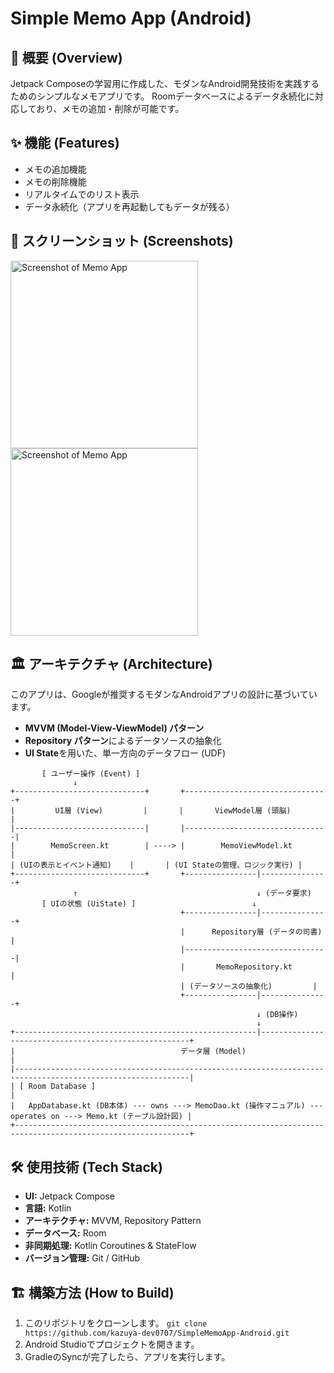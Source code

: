 # Simple Memo App (Android)

## 📝 概要 (Overview)
Jetpack Composeの学習用に作成した、モダンなAndroid開発技術を実践するためのシンプルなメモアプリです。
Roomデータベースによるデータ永続化に対応しており、メモの追加・削除が可能です。

## ✨ 機能 (Features)
- メモの追加機能
- メモの削除機能
- リアルタイムでのリスト表示
- データ永続化（アプリを再起動してもデータが残る）

## 📸 スクリーンショット (Screenshots)
<img src="https://private-user-images.githubusercontent.com/232746255/494822233-f100a852-3f6f-4e82-9a7b-e0a20795df80.png?jwt=eyJ0eXAiOiJKV1QiLCJhbGciOiJIUzI1NiJ9.eyJpc3MiOiJnaXRodWIuY29tIiwiYXVkIjoicmF3LmdpdGh1YnVzZXJjb250ZW50LmNvbSIsImtleSI6ImtleTUiLCJleHAiOjE3NTkwMzc2NTYsIm5iZiI6MTc1OTAzNzM1NiwicGF0aCI6Ii8yMzI3NDYyNTUvNDk0ODIyMjMzLWYxMDBhODUyLTNmNmYtNGU4Mi05YTdiLWUwYTIwNzk1ZGY4MC5wbmc_WC1BbXotQWxnb3JpdGhtPUFXUzQtSE1BQy1TSEEyNTYmWC1BbXotQ3JlZGVudGlhbD1BS0lBVkNPRFlMU0E1M1BRSzRaQSUyRjIwMjUwOTI4JTJGdXMtZWFzdC0xJTJGczMlMkZhd3M0X3JlcXVlc3QmWC1BbXotRGF0ZT0yMDI1MDkyOFQwNTI5MTZaJlgtQW16LUV4cGlyZXM9MzAwJlgtQW16LVNpZ25hdHVyZT02YWNlNzhlNWMyNDRkMzE1M2NmMzdiZmYwNDkzMTEzNjEzYWUyMDFlMzFmY2ViYWIwNGQxY2Q2MDVlNmU1NDJlJlgtQW16LVNpZ25lZEhlYWRlcnM9aG9zdCJ9.nE1JMT0lJxnRsY10BzTnWCbqwc1JjTpkl8oxbkuLPUU" alt="Screenshot of Memo App" width="300">
<img src="https://private-user-images.githubusercontent.com/232746255/494822715-4ecfddda-1a52-4204-b03f-b3eec1e4b034.png?jwt=eyJ0eXAiOiJKV1QiLCJhbGciOiJIUzI1NiJ9.eyJpc3MiOiJnaXRodWIuY29tIiwiYXVkIjoicmF3LmdpdGh1YnVzZXJjb250ZW50LmNvbSIsImtleSI6ImtleTUiLCJleHAiOjE3NTkwMzc5NTksIm5iZiI6MTc1OTAzNzY1OSwicGF0aCI6Ii8yMzI3NDYyNTUvNDk0ODIyNzE1LTRlY2ZkZGRhLTFhNTItNDIwNC1iMDNmLWIzZWVjMWU0YjAzNC5wbmc_WC1BbXotQWxnb3JpdGhtPUFXUzQtSE1BQy1TSEEyNTYmWC1BbXotQ3JlZGVudGlhbD1BS0lBVkNPRFlMU0E1M1BRSzRaQSUyRjIwMjUwOTI4JTJGdXMtZWFzdC0xJTJGczMlMkZhd3M0X3JlcXVlc3QmWC1BbXotRGF0ZT0yMDI1MDkyOFQwNTM0MTlaJlgtQW16LUV4cGlyZXM9MzAwJlgtQW16LVNpZ25hdHVyZT03Zjc1MGFlMzlmNGJjZTk1NjdiYzMwZTZkNGExNjA5OTY1Y2Y2N2ExODY0MjRkM2EyM2JjNDQ4ZjdiMWRjNjE5JlgtQW16LVNpZ25lZEhlYWRlcnM9aG9zdCJ9.rFyNVhc02BlOS_ouyISKL2dcw-7I7Ls52aerIyx32bQ" alt="Screenshot of Memo App" width="300">

## 🏛️ アーキテクチャ (Architecture)
このアプリは、Googleが推奨するモダンなAndroidアプリの設計に基づいています。

- **MVVM (Model-View-ViewModel) パターン**
- **Repository パターン**によるデータソースの抽象化
- **UI State**を用いた、単一方向のデータフロー (UDF)

```text
       [ ユーザー操作 (Event) ]
              ↓
+-----------------------------+       +--------------------------------+
|         UI層 (View)         |       |       ViewModel層 (頭脳)       |
|-----------------------------|       |--------------------------------|
|        MemoScreen.kt        | ----> |        MemoViewModel.kt        |
| (UIの表示とイベント通知)    |       | (UI Stateの管理、ロジック実行) |
+-----------------------------+       +----------------|---------------+
              ↑                                        ↓ (データ要求)
       [ UIの状態 (UiState) ]                          ↓
                                      +----------------|---------------+
                                      |      Repository層 (データの司書)   |
                                      |--------------------------------|
                                      |       MemoRepository.kt        |
                                      | (データソースの抽象化)         |
                                      +----------------|---------------+
                                                       ↓ (DB操作)
                                                       ↓
+------------------------------------------------------|------------------------------------------------------+
|                                     データ層 (Model)                                                      |
|-------------------------------------------------------------------------------------------------------------|
| [ Room Database ]                                                                                           |
|   AppDatabase.kt (DB本体) --- owns ---> MemoDao.kt (操作マニュアル) --- operates on ---> Memo.kt (テーブル設計図) |
+-------------------------------------------------------------------------------------------------------------+
```

## 🛠️ 使用技術 (Tech Stack)
- **UI:** Jetpack Compose
- **言語:** Kotlin
- **アーキテクチャ:** MVVM, Repository Pattern
- **データベース:** Room
- **非同期処理:** Kotlin Coroutines & StateFlow
- **バージョン管理:** Git / GitHub

## 🏗️ 構築方法 (How to Build)
1. このリポジトリをクローンします。
   `git clone https://github.com/kazuya-dev0707/SimpleMemoApp-Android.git`
2. Android Studioでプロジェクトを開きます。
3. GradleのSyncが完了したら、アプリを実行します。
